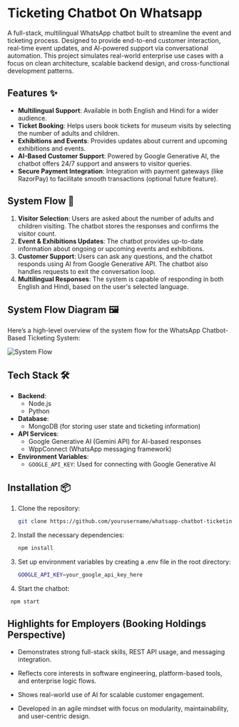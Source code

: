 # Ticketing Chatbot On Whatsapp

A full-stack, multilingual WhatsApp chatbot built to streamline the event and ticketing process. Designed to provide end-to-end customer interaction, real-time event updates, and AI-powered support via conversational automation. This project simulates real-world enterprise use cases with a focus on clean architecture, scalable backend design, and cross-functional development patterns.
## Features ✨

- **Multilingual Support**: Available in both English and Hindi for a wider audience.
- **Ticket Booking**: Helps users book tickets for museum visits by selecting the number of adults and children.
- **Exhibitions and Events**: Provides updates about current and upcoming exhibitions and events.
- **AI-Based Customer Support**: Powered by Google Generative AI, the chatbot offers 24/7 support and answers to visitor queries.
- **Secure Payment Integration**: Integration with payment gateways (like RazorPay) to facilitate smooth transactions (optional future feature).

## System Flow 🚀

1. **Visitor Selection**: Users are asked about the number of adults and children visiting. The chatbot stores the responses and confirms the visitor count.
2. **Event & Exhibitions Updates**: The chatbot provides up-to-date information about ongoing or upcoming events and exhibitions.
3. **Customer Support**: Users can ask any questions, and the chatbot responds using AI from Google Generative API. The chatbot also handles requests to exit the conversation loop.
4. **Multilingual Responses**: The system is capable of responding in both English and Hindi, based on the user's selected language.

## System Flow Diagram 🖼️

Here’s a high-level overview of the system flow for the WhatsApp Chatbot-Based Ticketing System:

![System Flow](https://github.com/bpranav83/Whatsapp-Chatbot-Based-Ticketing-System/blob/main/scripts/opns-Page-4.drawio.png)

## Tech Stack 🛠️

- **Backend**: 
  - Node.js
  - Python
- **Database**:
  - MongoDB (for storing user state and ticketing information)
- **API Services**: 
  - Google Generative AI (Gemini API) for AI-based responses
  - WppConnect (WhatsApp messaging framework)
- **Environment Variables**: 
  - `GOOGLE_API_KEY`: Used for connecting with Google Generative AI

## Installation 📦

1. Clone the repository:
   ```bash
   git clone https://github.com/yourusername/whatsapp-chatbot-ticketing-system.git
2. Install the necessary dependencies:
   ```bash
   npm install
3. Set up environment variables by creating a .env file in the root directory:
     ```bash
   GOOGLE_API_KEY=your_google_api_key_here
4. Start the chatbot:
  ```bash
   npm start
```
## Highlights for Employers (Booking Holdings Perspective)
- Demonstrates strong full-stack skills, REST API usage, and messaging integration.

- Reflects core interests in software engineering, platform-based tools, and enterprise logic flows.

- Shows real-world use of AI for scalable customer engagement.

- Developed in an agile mindset with focus on modularity, maintainability, and user-centric design.


